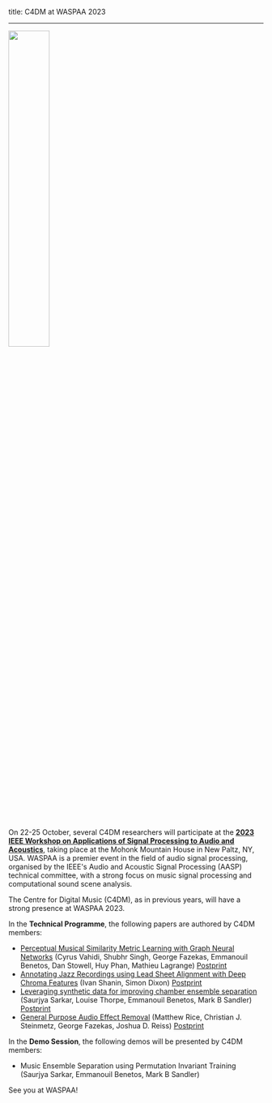 title: C4DM at WASPAA 2023

-------------------

<p><img src="https://waspaa.com/wordpress/wp-content/uploads/2023/02/SPA_SummerHouse_Drone_w_MountainHouse_0789-scaled-copy-2-1.jpeg" width="40%" /></p>

On 22-25 October, several C4DM researchers will participate at the <b>[2023 IEEE Workshop on Applications of Signal Processing to Audio and Acoustics](http://www.waspaa.com/)</b>, taking place at the Mohonk Mountain House in New Paltz, NY, USA. WASPAA is a premier event in the field of audio signal processing, organised by the IEEE's Audio and Acoustic Signal Processing (AASP) technical committee, with a strong focus on music signal processing and computational sound scene analysis.

The Centre for Digital Music (C4DM), as in previous years, will have a strong presence at WASPAA 2023.

In the <b>Technical Programme</b>, the following papers are authored by C4DM members:

* [Perceptual Musical Similarity Metric Learning with Graph Neural Networks](https://ieeexplore.ieee.org/document/10248151) (Cyrus Vahidi, Shubhr Singh, George Fazekas, Emmanouil Benetos, Dan Stowell, Huy Phan, Mathieu Lagrange) [Postprint](https://qmro.qmul.ac.uk/xmlui/handle/123456789/90297)
* [Annotating Jazz Recordings using Lead Sheet Alignment with Deep Chroma Features](https://ieeexplore.ieee.org/document/10248107/) (Ivan Shanin, Simon Dixon) [Postprint](https://qmro.qmul.ac.uk/xmlui/handle/123456789/90038)
* [Leveraging synthetic data for improving chamber ensemble separation](http://dx.doi.org/10.1109/waspaa58266.2023.10248118) (Saurjya Sarkar, Louise Thorpe, Emmanouil Benetos, Mark B Sandler) [Postprint](https://qmro.qmul.ac.uk/xmlui/handle/123456789/89844)
* [General Purpose Audio Effect Removal](https://ieeexplore.ieee.org/document/10248157/) (Matthew Rice, Christian J. Steinmetz, George Fazekas, Joshua D. Reiss) [Postprint](https://qmro.qmul.ac.uk/xmlui/handle/123456789/91026)

In the <b>Demo Session</b>, the following demos will be presented by C4DM members:

* Music Ensemble Separation using Permutation Invariant Training (Saurjya Sarkar, Emmanouil Benetos, Mark B Sandler)

See you at WASPAA!
